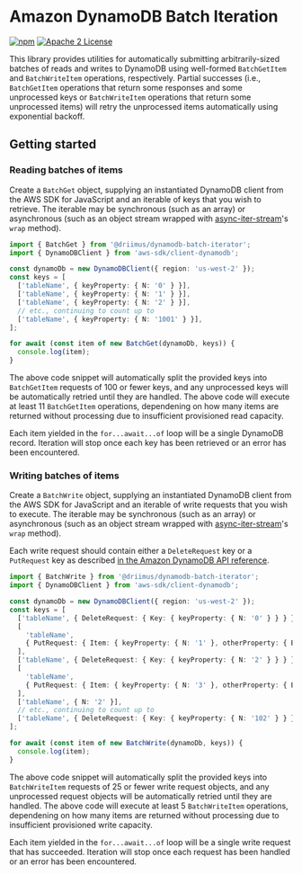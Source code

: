 # Amazon DynamoDB Batch Iteration

[![npm](https://img.shields.io/npm/v/oasin.svg?style=flat)](https://www.npmjs.com/package/@driimus/dynamodb-batch-iterator)
[![Apache 2 License](https://img.shields.io/github/license/awslabs/dynamodb-data-mapper-js.svg?style=flat)](http://aws.amazon.com/apache-2-0/)

This library provides utilities for automatically submitting arbitrarily-sized
batches of reads and writes to DynamoDB using well-formed `BatchGetItem` and
`BatchWriteItem` operations, respectively. Partial successes (i.e.,
`BatchGetItem` operations that return some responses and some unprocessed keys
or `BatchWriteItem` operations that return some unprocessed items) will retry
the unprocessed items automatically using exponential backoff.

## Getting started

### Reading batches of items

Create a `BatchGet` object, supplying an instantiated DynamoDB client from the
AWS SDK for JavaScript and an iterable of keys that you wish to retrieve. The
iterable may be synchronous (such as an array) or asynchronous (such as an
object stream wrapped with [async-iter-stream](https://github.com/calvinmetcalf/async-iter-stream)'s
`wrap` method).

```ts
import { BatchGet } from '@driimus/dynamodb-batch-iterator';
import { DynamoDBClient } from 'aws-sdk/client-dynamodb';

const dynamoDb = new DynamoDBClient({ region: 'us-west-2' });
const keys = [
  ['tableName', { keyProperty: { N: '0' } }],
  ['tableName', { keyProperty: { N: '1' } }],
  ['tableName', { keyProperty: { N: '2' } }],
  // etc., continuing to count up to
  ['tableName', { keyProperty: { N: '1001' } }],
];

for await (const item of new BatchGet(dynamoDb, keys)) {
  console.log(item);
}
```

The above code snippet will automatically split the provided keys into
`BatchGetItem` requests of 100 or fewer keys, and any unprocessed keys will be
automatically retried until they are handled. The above code will execute at
least 11 `BatchGetItem` operations, dependening on how many items are returned
without processing due to insufficient provisioned read capacity.

Each item yielded in the `for...await...of` loop will be a single DynamoDB
record. Iteration will stop once each key has been retrieved or an error has
been encountered.

### Writing batches of items

Create a `BatchWrite` object, supplying an instantiated DynamoDB client from the
AWS SDK for JavaScript and an iterable of write requests that you wish to
execute. The iterable may be synchronous (such as an array) or asynchronous
(such as an object stream wrapped with [async-iter-stream](https://github.com/calvinmetcalf/async-iter-stream)'s
`wrap` method).

Each write request should contain either a `DeleteRequest` key or a `PutRequest`
key as described [in the Amazon DynamoDB API reference](http://docs.aws.amazon.com/amazondynamodb/latest/APIReference/API_WriteRequest.html#DDB-Type-WriteRequest-DeleteRequest).

```ts
import { BatchWrite } from '@driimus/dynamodb-batch-iterator';
import { DynamoDBClient } from 'aws-sdk/client-dynamodb';

const dynamoDb = new DynamoDBClient({ region: 'us-west-2' });
const keys = [
  ['tableName', { DeleteRequest: { Key: { keyProperty: { N: '0' } } } }],
  [
    'tableName',
    { PutRequest: { Item: { keyProperty: { N: '1' }, otherProperty: { BOOL: false } } } },
  ],
  ['tableName', { DeleteRequest: { Key: { keyProperty: { N: '2' } } } }],
  [
    'tableName',
    { PutRequest: { Item: { keyProperty: { N: '3' }, otherProperty: { BOOL: false } } } },
  ],
  ['tableName', { N: '2' }],
  // etc., continuing to count up to
  ['tableName', { DeleteRequest: { Key: { keyProperty: { N: '102' } } } }],
];

for await (const item of new BatchWrite(dynamoDb, keys)) {
  console.log(item);
}
```

The above code snippet will automatically split the provided keys into
`BatchWriteItem` requests of 25 or fewer write request objects, and any
unprocessed request objects will be automatically retried until they are
handled. The above code will execute at least 5 `BatchWriteItem` operations,
dependening on how many items are returned without processing due to
insufficient provisioned write capacity.

Each item yielded in the `for...await...of` loop will be a single write request
that has succeeded. Iteration will stop once each request has been handled or an
error has been encountered.
